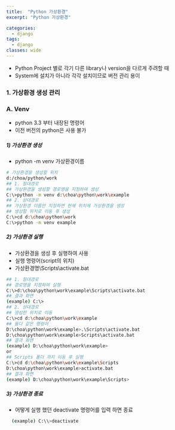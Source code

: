 ```yaml
---
title:  "Python 가상환경"
excerpt: "Python 가상환경"

categories:
  - django
tags:
  - django	
classes: wide 
---
```




- Python Project 별로 각기 다른 library나 version을 다르게 주려할 때	
- System에 설치가 아니라 각각 설치이므로 버전 관리 용이	



### 1. 가상환경 생성 관리	



### A. Venv	

- python 3.3 부터 내장된 명령어 		
- 이전 버전의 python은 사용 불가	



##### 1) 가상환경 생성	

- python -m venv 가상환경이름	

```bash	
# 가상환경을 생성할 위치	
d:/choa/python/work	
## 1. 절대경로	
## 가상환경을 생성할 경로명을 지정하여 생성	
C:\>python -m venv d:\choa\python\work\example	
## 2. 상대경로	
## 가상환경 이름만 지정하면 현재 위치에 가상환경을 생성	
## 생성할 위치로 이동 후 생성	
C:\>cd d:\choa\python\work	
C:\>python -m venv example	
```

##### 2) 가상환경 실행	

- 가상환경을 생성 후 실행하여 사용	
- 실행 명령어(script의 위치) 	
- 가상환경명\Scripts\activate.bat	

```bash	
## 1. 절대경로	
## 경로명을 지정하여 실행	
C:\>d:\choa\python\work\example\Scripts\activate.bat    	
## 결과 화면	
(example) C:\>	
## 2. 상대경로	
## 생성한 위치로 이동 	
C:\>cd d:\choa\python\work\example	
## 둘다 같은 명령어	
D:\choa\python\work\example>.\Scripts\activate.bat	
D:\choa\python\work\example>Scripts\activate.bat	
## 결과 화면	
(example) D:\choa\python\work\example> 	
or	
## Scripts 폴더 까지 이동 후 실행	
C:\>cd d:\choa\python\work\example\Scripts	
D:\choa\python\work\example>activate.bat	
## 결과 화면	
(example) D:\choa\python\work\example\Scripts> 	
```

##### 3) 가상환경 종료 	

- 어떻게 실행 했던 deactivate 명령어를 입력 하면 종료	

```bash	
  (example) C:\\>deactivate	
```